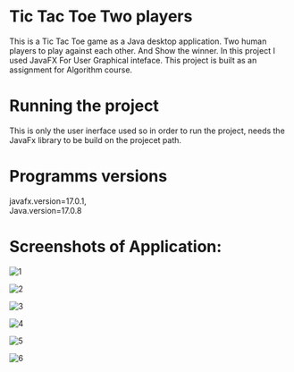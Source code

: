 # Tic Tac Toe Two players
This is a Tic Tac Toe game as a Java desktop application. Two human players to play against each other. And Show the winner.
In this project I used JavaFX For User Graphical inteface. This project is built as an assignment for Algorithm course.

# Running the project 
This is only the user inerface used so in order to run the project, needs the JavaFx library to be build on the projecet path. 

# Programms versions
javafx.version=17.0.1,  
Java.version=17.0.8

# Screenshots of Application:

![1](https://user-images.githubusercontent.com/65151701/157520122-67b0f7a4-72a0-4ab8-8c27-742973a3ab60.png)

![2](https://user-images.githubusercontent.com/65151701/157520227-83cd4a23-f3c3-4e8a-8e1f-536eb67269e1.png)

![3](https://user-images.githubusercontent.com/65151701/157520297-46bc82f2-9d4e-4d17-8a52-310b10cd6d75.png)

![4](https://user-images.githubusercontent.com/65151701/157520192-e476eeee-a493-4dc5-8964-3fb6c3433469.png)

![5](https://user-images.githubusercontent.com/65151701/157520207-84aa35c8-621f-4375-a81b-d2d162d70053.png)

![6](https://user-images.githubusercontent.com/65151701/157520218-e126d0cb-22ae-41cf-9783-fd5a68b4591e.png)
